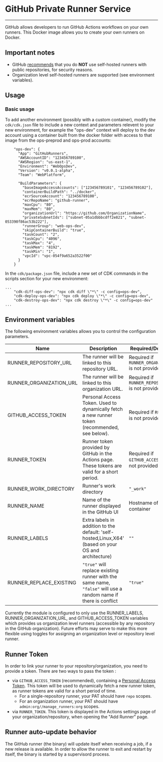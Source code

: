# GitHub Private Runner Service

-----------
GitHub allows developers to run GitHub Actions workflows on your own runners.
This Docker image allows you to create your own runners on Docker.

## Important notes

* GitHub [recommends](https://help.github.com/en/github/automating-your-workflow-with-github-actions/about-self-hosted-runners#self-hosted-runner-security-with-public-repositories) that you do **NOT** use self-hosted runners with public repositories, for security reasons.
* Organization level self-hosted runners are supported (see environment variables).

## Usage

### Basic usage
To add another environment (possibly with a custom container), modify the `cdk/cdk.json` file to include a new context and parameters relevent to your new environment, for example the "ops-dev" context will deploy to the dev account using a container built from the docker folder with access to that image from the ops-preprod and ops-prod accounts:

```
    "ops-dev": {
      "App": "GitHubRunners",
      "AWSAccountID": "123456789100",
      "AWSRegion": "us-east-1",
      "Environment": "WebOpsDev",
      "Version": "v0.0.1-alpha",
      "Team": "WebPlatform",

      "BuildParameters": {
        "baseImageAccessAccounts": ["123456789101", "123456789102"],
        "containerBuildPath": "../docker",
        "ecrSourceAccount": "123456789100",
        "ecrRepoName": "github-runner",
        "maxCpu": "80",
        "maxMem": "80",
        "organizationUrl": "https://github.com/OrganizationName",
        "privateSubnetIds": ["subnet-05a1dbbbcdff2e821", "subnet-053390f86ac53b222"],
        "runnerGroup": "web-ops-dev",
        "skipContainerBuild": "true",
        "taskCount": "2",
        "taskCpu": "4096",
        "taskMax": "4",
        "taskMem": "8192",
        "taskMin": "1",
        "vpcId": "vpc-054f9a652a3522f00"
      }
    }
```

In the `cdk/package.json` file, include a new set of CDK commands in the scripts section for your new environment:

```
...
    "cdk-diff-ops-dev": "npx cdk diff \"*\" -c config=ops-dev",
    "cdk-deploy-ops-dev": "npx cdk deploy \"*\" -c config=ops-dev",
    "cdk-destroy-ops-dev": "npx cdk destroy \"*\" -c config=ops-dev"
...
```

## Environment variables

The following environment variables allows you to control the configuration parameters.

| Name | Description | Required/Default value |
|------|---------------|-------------|
| RUNNER_REPOSITORY_URL | The runner will be linked to this repository URL. | Required if `RUNNER_ORGANIZATION_URL` is not provided |
| RUNNER_ORGANIZATION_URL | The runner will be linked to this organization URL. | Required if `RUNNER_REPOSITORY_URL` is not provided |
| GITHUB_ACCESS_TOKEN | Personal Access Token. Used to dynamically fetch a new runner token (recommended, see below). | Required if `RUNNER_TOKEN` is not provided.
| RUNNER_TOKEN | Runner token provided by GitHub in the Actions page. These tokens are valid for a short period. | Required if `GITHUB_ACCESS_TOKEN` is not provided
| RUNNER_WORK_DIRECTORY | Runner's work directory | `"_work"`
| RUNNER_NAME | Name of the runner displayed in the GitHub UI | Hostname of the container
| RUNNER_LABELS | Extra labels in addition to the default: 'self-hosted,Linux,X64' (based on your OS and architecture) | `""`
| RUNNER_REPLACE_EXISTING | `"true"` will replace existing runner with the same name, `"false"` will use a random name if there is conflict | `"true"`

Currently the module is configured to only use the RUNNER_LABELS, RUNNER_ORGANIZATION_URL, and GITHUB_ACCESS_TOKEN variables which provides us organization level runners (accessible by any repository in the GitHub organization). Future efforts may serve to make this more flexible using toggles for assigning an organization level or repository level runner.

## Runner Token

In order to link your runner to your repository/organization, you need to provide a token. There are two ways to pass the token :

* via `GITHUB_ACCESS_TOKEN` (recommended), containing a [Personal Access Token](https://github.com/settings/tokens). This token will be used to dynamically fetch a new runner token, as runner tokens are valid for a short period of time.
  * For a single-repository runner, your PAT should have `repo` scopes.
  * For an organization runner, your PAT should have `admin:org//manage_runners:org` scopes.
* via `RUNNER_TOKEN`. This token is displayed in the Actions settings page of your organization/repository, when opening the "Add Runner" page.

## Runner auto-update behavior

The GitHub runner (the binary) will update itself when receiving a job, if a new release is available.
In order to allow the runner to exit and restart by itself, the binary is started by a supervisord process.
